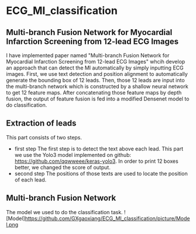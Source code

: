 # ECG_MI_classification
## Multi-branch Fusion Network for Myocardial Infarction Screening from 12-lead ECG Images
I have implemented paper named "Multi-branch Fusion Network for Myocardial Infarction Screening from 12-lead ECG Images" whcih develop an 
approach that can detect the MI automatically by simply inputting ECG images. First, we use text detection and position alignment to automatically generate the bounding box of 12 leads. Then, those 12 leads are input into the multi-branch network which is constructed
by a shallow neural network to get 12 feature maps. After concatenating those feature maps by depth fusion, the output of feature fusion is fed into a modified Densenet model to do classification.

## Extraction of leads
This part consists of two steps. 
* first step
The first step is to detect the text above each lead. This part we use the Yolo3 model implemented on github: https://github.com/qqwweee/keras-yolo3. In order to print 12 boxes better, we changed the score of output.
* second step
The positions of those texts are used to locate the position of each lead.

## Multi-branch Fusion Network
The model we used to do the classification task.
![Model]https://github.com/GXgaoxiang/ECG_MI_classification/picture/Model.png
